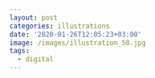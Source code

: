 ```yaml
---
layout: post
categories: illustrations
date: '2020-01-26T12:05:23+03:00'
image: /images/illustration_58.jpg
tags:
  - digital
---
```

